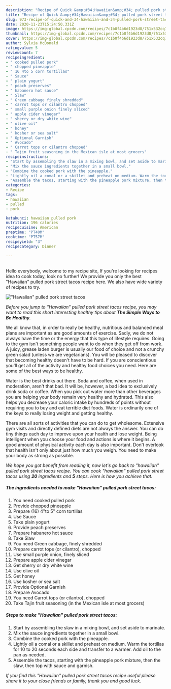 ```yaml
---
description: "Recipe of Quick &amp;#34;Hawaiian&amp;#34; pulled pork street tacos"
title: "Recipe of Quick &amp;#34;Hawaiian&amp;#34; pulled pork street tacos"
slug: 973-recipe-of-quick-and-34-hawaiian-and-34-pulled-pork-street-tacos
date: 2020-11-23T15:24:50.331Z
image: https://img-global.cpcdn.com/recipes/7c1b0f4b6d1923d8/751x532cq70/hawaiian-pulled-pork-street-tacos-recipe-main-photo.jpg
thumbnail: https://img-global.cpcdn.com/recipes/7c1b0f4b6d1923d8/751x532cq70/hawaiian-pulled-pork-street-tacos-recipe-main-photo.jpg
cover: https://img-global.cpcdn.com/recipes/7c1b0f4b6d1923d8/751x532cq70/hawaiian-pulled-pork-street-tacos-recipe-main-photo.jpg
author: Sylvia McDonald
ratingvalue: 5
reviewcount: 7
recipeingredient:
- " cooked pulled pork"
- " chopped pineapple"
- " 16 4to 5 corn tortillas"
- " Sauce"
- " plain yogurt"
- " peach preserves"
- " habanero hot sauce"
- " Slaw"
- " Green cabbage finely shredded"
- " carrot tops or cilantro chopped"
- " small purple onion finely sliced"
- " apple cider vinegar"
- " sherry or dry white wine"
- " olive oil"
- " honey"
- " kosher or sea salt"
- " Optional Garnish"
- " Avocado"
- " Carrot tops or cilantro chopped"
- " Tajin fruit seasoning in the Mexican isle at most grocers"
recipeinstructions:
- "Start by assembling the slaw in a mixing bowl, and set aside to marinate."
- "Mix the sauce ingredients together in a small bowl."
- "Combine the cooked pork with the pineapple."
- "Lightly oil a comal or a skillet and preheat on medium. Warm the tortillas for 10 to 20 seconds each side and transfer to a warmer. Add oil to the pan as needed."
- "Assemble the tacos, starting with the pineapple pork mixture, then the slaw, then top with sauce and garnish."
categories:
- Recipe
tags:
- hawaiian
- pulled
- pork

katakunci: hawaiian pulled pork 
nutrition: 196 calories
recipecuisine: American
preptime: "PT40M"
cooktime: "PT57M"
recipeyield: "3"
recipecategory: Dinner

---
```

<br>
Hello everybody, welcome to my recipe site, If you're looking for recipes idea to cook today, look no further! We provide you only the best &#34;Hawaiian&#34; pulled pork street tacos recipe here. We also have wide variety of recipes to try.
<br>


![&#34;Hawaiian&#34; pulled pork street tacos](https://img-global.cpcdn.com/recipes/7c1b0f4b6d1923d8/751x532cq70/hawaiian-pulled-pork-street-tacos-recipe-main-photo.jpg)

<i>Before you jump to &#34;Hawaiian&#34; pulled pork street tacos recipe, you may want to read this short interesting healthy tips about <strong>The Simple Ways to Be Healthy</strong>.</i>

We all know that, in order to really be healthy, nutritious and balanced meal plans are important as are good amounts of exercise. Sadly, we do not always have the time or the energy that this type of lifestyle requires. Going to the gym isn't something people want to do when they get off from work. A juicy, grease laden burger is usually our food of choice and not a crunchy green salad (unless we are vegetarians). You will be pleased to discover that becoming healthy doesn't have to be hard. If you are conscientious you'll get all of the activity and healthy food choices you need. Here are some of the best ways to be healthy.

Water is the best drinks out there. Soda and coffee, when used in moderation, aren't that bad. It will be, however, a bad idea to exclusively drink soda or coffee. When you pick out water more than other beverages you are helping your body remain very healthy and hydrated. This also helps you decrease your caloric intake by hundreds of points without requiring you to buy and eat terrible diet foods. Water is ordinarily one of the keys to really losing weight and getting healthy.

There are all sorts of activities that you can do to get wholesome. Extensive gym visits and directly defined diets are not always the answer. You can do tiny things each day to improve upon your health and lose weight. Being intelligent when you choose your food and actions is where it begins. A good amount of physical activity each day is also important. Don't overlook that health isn't only about just how much you weigh. You need to make your body as strong as possible. 


<i>We hope you got benefit from reading it, now let's go back to &#34;hawaiian&#34; pulled pork street tacos recipe. You can cook &#34;hawaiian&#34; pulled pork street tacos using <strong>20</strong> ingredients and <strong>5</strong> steps. Here is how you achieve that.
</i>

##### The ingredients needed to make &#34;Hawaiian&#34; pulled pork street tacos:

1. You need  cooked pulled pork
1. Provide  chopped pineapple
1. Prepare  (16) 4&#34;to 5&#34; corn tortillas
1. Use  Sauce
1. Take  plain yogurt
1. Provide  peach preserves
1. Prepare  habanero hot sauce
1. Take  Slaw
1. You need  Green cabbage, finely shredded
1. Prepare  carrot tops (or cilantro), chopped
1. Use  small purple onion, finely sliced
1. Prepare  apple cider vinegar
1. Get  sherry or dry white wine
1. Use  olive oil
1. Get  honey
1. Use  kosher or sea salt
1. Provide  Optional Garnish
1. Prepare  Avocado
1. You need  Carrot tops (or cilantro), chopped
1. Take  Tajin fruit seasoning (in the Mexican isle at most grocers)


##### Steps to make &#34;Hawaiian&#34; pulled pork street tacos:

1. Start by assembling the slaw in a mixing bowl, and set aside to marinate.
1. Mix the sauce ingredients together in a small bowl.
1. Combine the cooked pork with the pineapple.
1. Lightly oil a comal or a skillet and preheat on medium. Warm the tortillas for 10 to 20 seconds each side and transfer to a warmer. Add oil to the pan as needed.
1. Assemble the tacos, starting with the pineapple pork mixture, then the slaw, then top with sauce and garnish.


<i>If you find this &#34;Hawaiian&#34; pulled pork street tacos recipe useful please share it to your close friends or family, thank you and good luck.</i>
